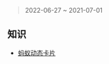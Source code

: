 > 2022-06-27 ~ 2021-07-01

## 知识

* [蚂蚁动态卡片](https://developer.aliyun.com/topic/ant_cubecard?utm_content=g_1000326865)

